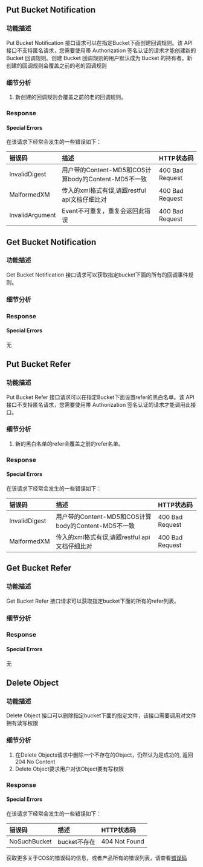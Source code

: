 ## Put Bucket Notification

### 功能描述

Put Bucket Notification 接口请求可以在指定Bucket下面创建回调规则。该 API 接口不支持匿名请求，您需要使用帯 Authorization 签名认证的请求才能创建新的 Bucket 回调规则。创建 Bucket 回调规则的用户默认成为 Bucket 的持有者。新创建的回调规则会覆盖之前的老的回调规则


### 细节分析


1. 新创建的回调规则会覆盖之前的老的回调规则。


### Response


#### Special Errors

在该请求下经常会发生的一些错误如下：

|错误码|描述|HTTP状态码|
|:--|:--|:--|
| InvalidDigest |用户带的Content-MD5和COS计算body的Content-MD5不一致| 400 Bad Request|
| MalformedXM |传入的xml格式有误,请跟restful api文档仔细比对|400 Bad Request|
| InvalidArgument |Event不可重复，重复会返回此错误| 400 Bad Request|

## Get Bucket Notification

### 功能描述

Get Bucket Notification 接口请求可以获取指定bucket下面的所有的回调事件规则。

### 细节分析

### Response


#### Special Errors

无

## Put Bucket Refer

### 功能描述

Put Bucket Refer 接口请求可以在指定Bucket下面设置refer的黑白名单。该 API 接口不支持匿名请求，您需要使用帯 Authorization 签名认证的请求才能调用此接口。


### 细节分析


1. 新的黑白名单的refer会覆盖之前的refer名单。


### Response


#### Special Errors

在该请求下经常会发生的一些错误如下：

|错误码|描述|HTTP状态码|
|:--|:--|:--|
| InvalidDigest |用户带的Content-MD5和COS计算body的Content-MD5不一致| 400 Bad Request|
| MalformedXM |传入的xml格式有误,请跟restful api文档仔细比对|400 Bad Request|


## Get Bucket Refer

### 功能描述

Get Bucket Refer 接口请求可以获取指定bucket下面的所有的refer列表。

### 细节分析

### Response


#### Special Errors

无


## Delete Object

### 功能描述

Delete Object 接口可以删除指定bucket下面的指定文件，该接口需要调用对文件拥有读写权限


### 细节分析

1.	在Delete Objects请求中删除一个不存在的Object，仍然认为是成功的, 返回204 No Content
2.  Delete Object要求用户对该Object要有写权限


### Response


#### Special Errors

在该请求下经常会发生的一些错误如下：

|错误码|描述|HTTP状态码|
|:--|:--|:--|
| NoSuchBucket |bucket不存在| 404 Not Found|


获取更多关于COS的错误码的信息，或者产品所有的错误列表，请查看[错误码](http://tcecqpoc.fsphere.cn/document/product/436/7730)
